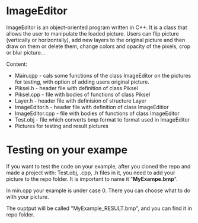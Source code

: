 # ImageEditor
ImageEditor is an object-oriented program written in C++. It is a class that allows the user to manipulate the loaded picture. Users can flip picture (vertically or horizontally), add new layers to the original picture and then draw on them or delete them, change colors and opacity of the pixels, crop or blur picture...
 
 Content:
 
 - Main.cpp - cals some functions of the class ImageEditor on the pictures for testing, with option of adding users original picture.
 - Piksel.h - header file with definition of class Piksel
 - Piksel.cpp - file with bodies of functions of class Piksel
 - Layer.h - header file with definision of structure Layer
 - ImageEditor.h - header file with definition of class ImageEditior
 - ImageEditor.cpp - file with bodies of functions of class ImageEditor
 - Test.obj - file which converts bmp format to format used in ImageEditor
 - Pictures for testing and result pictures
 
# Testing on your exampe
If you want to test the code on your example, after you cloned the repo and made a project with: Test.obj, .cpp, .h files in it, you need to add your picture to the repo folder. It is important to name it "**MyExampe.bmp**".

In min.cpp your example is under case 0. There you can choose what to do with your picture. 

The ouptput will be called "MyExample_RESULT.bmp", and you can find it in repo folder.
